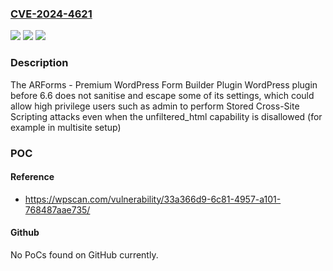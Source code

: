 ### [CVE-2024-4621](https://cve.mitre.org/cgi-bin/cvename.cgi?name=CVE-2024-4621)
![](https://img.shields.io/static/v1?label=Product&message=ARForms%20-%20Premium%20WordPress%20Form%20Builder%20Plugin&color=blue)
![](https://img.shields.io/static/v1?label=Version&message=0%3C%206.6%20&color=brighgreen)
![](https://img.shields.io/static/v1?label=Vulnerability&message=CWE-79%20Cross-Site%20Scripting%20(XSS)&color=brighgreen)

### Description

The ARForms - Premium WordPress Form Builder Plugin WordPress plugin before 6.6 does not sanitise and escape some of its settings, which could allow high privilege users such as admin to perform Stored Cross-Site Scripting attacks even when the unfiltered_html capability is disallowed (for example in multisite setup)

### POC

#### Reference
- https://wpscan.com/vulnerability/33a366d9-6c81-4957-a101-768487aae735/

#### Github
No PoCs found on GitHub currently.

